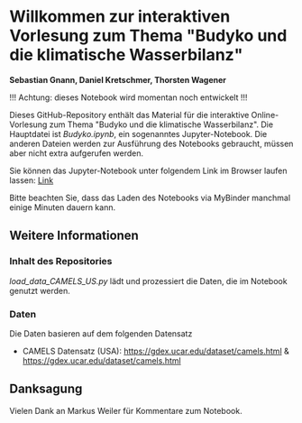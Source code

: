 # Willkommen zur interaktiven Vorlesung zum Thema "Budyko und die klimatische Wasserbilanz"

**Sebastian Gnann, Daniel Kretschmer, Thorsten Wagener**

!!! Achtung: dieses Notebook wird momentan noch entwickelt !!!

Dieses GitHub-Repository enthält das Material für die interaktive Online-Vorlesung zum Thema "Budyko und die klimatische Wasserbilanz". 
Die Hauptdatei ist *Budyko.ipynb*, ein sogenanntes Jupyter-Notebook. Die anderen Dateien werden zur Ausführung des Notebooks gebraucht, müssen aber nicht extra aufgerufen werden.

Sie können das Jupyter-Notebook unter folgendem Link im Browser laufen lassen: <a href="[http://example.com/](https://mybinder.org/v2/gh/SebastianGnann/Budyko_Lehre/master?urlpath=lab/tree/Budyko_Lehre.ipynb)" target="_blank">Link</a>

Bitte beachten Sie, dass das Laden des Notebooks via MyBinder manchmal einige Minuten dauern kann.

## Weitere Informationen

### Inhalt des Repositories
*load_data_CAMELS_US.py* lädt und prozessiert die Daten, die im Notebook genutzt werden.

### Daten
Die Daten basieren auf dem folgenden Datensatz
- CAMELS Datensatz (USA): https://gdex.ucar.edu/dataset/camels.html & https://gdex.ucar.edu/dataset/camels.html

## Danksagung
Vielen Dank an Markus Weiler für Kommentare zum Notebook.

